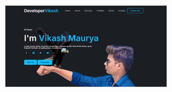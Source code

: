 ![profile page](https://github.com/vikashkmaurya/Profile-frant-page/blob/main/Screenshot%202024-10-17%20121022.png)
